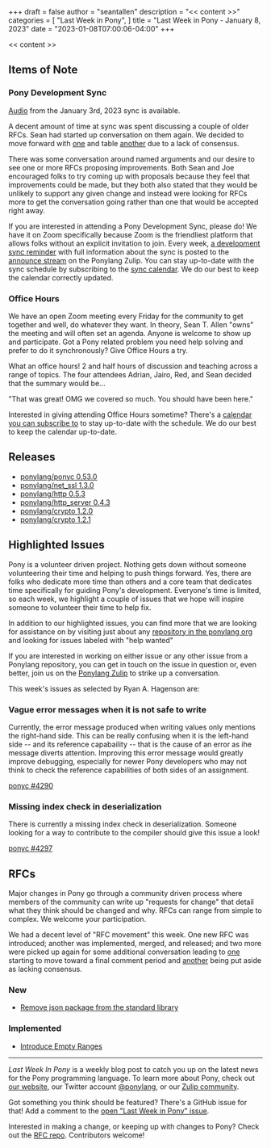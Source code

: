 +++
draft = false
author = "seantallen"
description = "<< content >>"
categories = [
    "Last Week in Pony",
]
title = "Last Week in Pony - January 8, 2023"
date = "2023-01-08T07:00:06-04:00"
+++

<< content >>

<!--more-->

## Items of Note

### Pony Development Sync

[Audio](https://sync-recordings.ponylang.io/r/2023_01_03.m4a) from the January 3rd, 2023 sync is available.

A decent amount of time at sync was spent discussing a couple of older RFCs. Sean had started up conversation on them again. We decided to move forward with [one](https://github.com/ponylang/rfcs/pull/174) and table [another](https://github.com/ponylang/rfcs/pull/173) due to a lack of consensus.

There was some conversation around named arguments and our desire to see one or more RFCs proposing improvements. Both Sean and Joe encouraged folks to try coming up with proposals because they feel that improvements could be made, but they both also stated that they would be unlikely to support any given change and instead were looking for RFCs more to get the conversation going rather than one that would be accepted right away.

If you are interested in attending a Pony Development Sync, please do! We have it on Zoom specifically because Zoom is the friendliest platform that allows folks without an explicit invitation to join. Every week, [a development sync reminder](https://ponylang.zulipchat.com/#narrow/stream/189932-announce/topic/Sync.20Reminder) with full information about the sync is posted to the [announce stream](https://ponylang.zulipchat.com/#narrow/stream/189932-announce) on the Ponylang Zulip. You can stay up-to-date with the sync schedule by subscribing to the [sync calendar](https://calendar.google.com/calendar/ical/59jcru6f50mrpqbm7em4iclnkk%40group.calendar.google.com/public/basic.ics). We do our best to keep the calendar correctly updated.

### Office Hours

We have an open Zoom meeting every Friday for the community to get together and well, do whatever they want. In theory, Sean T. Allen "owns" the meeting and will often set an agenda. Anyone is welcome to show up and participate. Got a Pony related problem you need help solving and prefer to do it synchronously? Give Office Hours a try.

What an office hours! 2 and half hours of discussion and teaching across a range of topics. The four attendees Adrian, Jairo, Red, and Sean decided that the summary would be...

"That was great! OMG we covered so much. You should have been here."

Interested in giving attending Office Hours sometime? There's a [calendar you can subscribe to](https://calendar.google.com/calendar/ical/4465e68ae24131ae00461a40893f2637a2c9ac510e311a44ff78680e2f183ce3%40group.calendar.google.com/public/basic.ics) to stay up-to-date with the schedule. We do our best to keep the calendar up-to-date.

## Releases

- [ponylang/ponyc 0.53.0](https://github.com/ponylang/ponylang/releases/tag/0.53.0)
- [ponylang/net_ssl 1.3.0](https://github.com/ponylang/net_ssl/releases/tag/1.3.0)
- [ponylang/http 0.5.3](https://github.com/ponylang/http/releases/tag/0.5.3)
- [ponylang/http_server 0.4.3](https://github.com/ponylang/http_server/releases/tag/0.4.3)
- [ponylang/crypto 1.2.0](https://github.com/ponylang/crypto/releases/tag/1.2.0)
- [ponylang/crypto 1.2.1](https://github.com/ponylang/crypto/releases/tag/1.2.1)

## Highlighted Issues

Pony is a volunteer driven project. Nothing gets down without someone volunteering their time and helping to push things forward. Yes, there are folks who dedicate more time than others and a core team that dedicates time specifically for guiding Pony's development. Everyone's time is limited, so each week, we highlight a couple of issues that we hope will inspire someone to volunteer their time to help fix.

In addition to our highlighted issues, you can find more that we are looking for assistance on by visiting just about any [repository in the ponylang org](https://github.com/ponylang/) and looking for issues labeled with "help wanted"

If you are interested in working on either issue or any other issue from a Ponylang repository, you can get in touch on the issue in question or, even better, join us on the [Ponylang Zulip](https://ponylang.zulipchat.com/) to strike up a conversation.

This week's issues as selected by Ryan A. Hagenson are:

### Vague error messages when it is not safe to write

Currently, the error message produced when writing values only mentions the right-hand side. This can be really confusing when it is the left-hand side -- and its reference capabaility -- that is the cause of an error as ihe message diverts attention. Improving this error message would greatly improve debugging, especially for newer Pony developers who may not think to check the reference capabilities of both sides of an assignment.

[ponyc #4290](https://github.com/ponylang/ponyc/issues/4290)

### Missing index check in deserialization

There is currently a missing index check in deserialization. Someone looking for a way to contribute to the compiler should give this issue a look!

[ponyc #4297](https://github.com/ponylang/ponyc/issues/4297)

## RFCs

Major changes in Pony go through a community driven process where members of the community can write up "requests for change" that detail what they think should be changed and why. RFCs can range from simple to complex. We welcome your participation.

We had a decent level of "RFC movement" this week. One new RFC was introduced; another was implemented, merged, and released; and two more were picked up again for some additional conversation leading to [one](https://github.com/ponylang/rfcs/pull/174) starting to move toward a final comment period and [another](https://github.com/ponylang/rfcs/pull/173) being put aside as lacking consensus.

### New

- [Remove json package from the standard library](https://github.com/ponylang/rfcs/pull/208)

### Implemented

- [Introduce Empty Ranges](https://github.com/ponylang/rfcs/blob/main/text/0076-introduce%20empty%20ranges.md)

---

_Last Week In Pony_ is a weekly blog post to catch you up on the latest news for the Pony programming language. To learn more about Pony, check out [our website](https://ponylang.io), our Twitter account [@ponylang](https://twitter.com/ponylang), or our [Zulip community](https://ponylang.zulipchat.com).

Got something you think should be featured? There's a GitHub issue for that! Add a comment to the [open "Last Week in Pony" issue](https://github.com/ponylang/ponylang.github.io/issues?q=is%3Aissue+is%3Aopen+label%3Alast-week-in-pony).

Interested in making a change, or keeping up with changes to Pony? Check out the [RFC repo](https://github.com/ponylang/rfcs). Contributors welcome!
